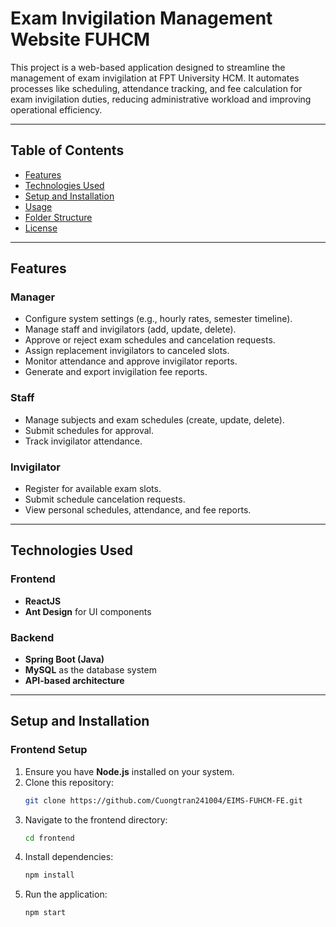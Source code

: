 # Exam Invigilation Management Website FUHCM  

This project is a web-based application designed to streamline the management of exam invigilation at FPT University HCM. It automates processes like scheduling, attendance tracking, and fee calculation for exam invigilation duties, reducing administrative workload and improving operational efficiency.

---

## **Table of Contents**  
- [Features](#features)  
- [Technologies Used](#technologies-used)  
- [Setup and Installation](#setup-and-installation)  
- [Usage](#usage)  
- [Folder Structure](#folder-structure)  
- [License](#license)  

---

## **Features**  

### **Manager**  
- Configure system settings (e.g., hourly rates, semester timeline).  
- Manage staff and invigilators (add, update, delete).  
- Approve or reject exam schedules and cancelation requests.  
- Assign replacement invigilators to canceled slots.  
- Monitor attendance and approve invigilator reports.  
- Generate and export invigilation fee reports.

### **Staff**  
- Manage subjects and exam schedules (create, update, delete).  
- Submit schedules for approval.  
- Track invigilator attendance.  

### **Invigilator**  
- Register for available exam slots.  
- Submit schedule cancelation requests.  
- View personal schedules, attendance, and fee reports.  

---

## **Technologies Used**  

### **Frontend**  
- **ReactJS**  
- **Ant Design** for UI components  

### **Backend**  
- **Spring Boot (Java)**  
- **MySQL** as the database system  
- **API-based architecture**  

---

## **Setup and Installation**  

### **Frontend Setup**  
1. Ensure you have **Node.js** installed on your system.  
2. Clone this repository:
   ```bash
   git clone https://github.com/Cuongtran241004/EIMS-FUHCM-FE.git
3. Navigate to the frontend directory:
   ```bash
   cd frontend
5. Install dependencies:
   ```bash
   npm install
7. Run the application:
   ```bash
   npm start

